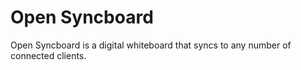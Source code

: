 # Open Syncboard
Open Syncboard is a digital whiteboard that syncs to any number of connected clients.
